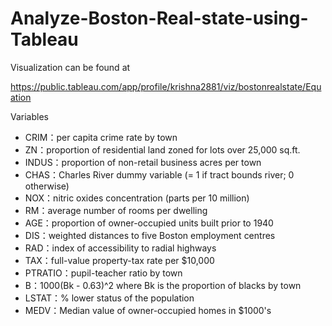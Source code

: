 # Analyze-Boston-Real-state-using-Tableau

Visualization can be found at

https://public.tableau.com/app/profile/krishna2881/viz/bostonrealstate/Equation

Variables

- CRIM：per capita crime rate by town
- ZN：proportion of residential land zoned for lots over 25,000 sq.ft.
- INDUS：proportion of non-retail business acres per town
- CHAS：Charles River dummy variable (= 1 if tract bounds river; 0 otherwise)
- NOX：nitric oxides concentration (parts per 10 million)
- RM：average number of rooms per dwelling
- AGE：proportion of owner-occupied units built prior to 1940
- DIS：weighted distances to five Boston employment centres
- RAD：index of accessibility to radial highways
- TAX：full-value property-tax rate per $10,000
- PTRATIO：pupil-teacher ratio by town
- B：1000(Bk - 0.63)^2 where Bk is the proportion of blacks by town
- LSTAT：% lower status of the population
- MEDV：Median value of owner-occupied homes in $1000's

